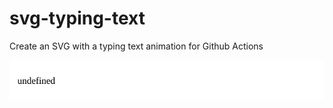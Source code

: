 # svg-typing-text
Create an SVG with a typing text animation for Github Actions

![Typing SVG](./typing.svg)